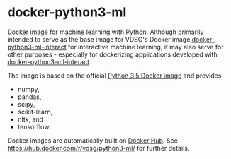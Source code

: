 # docker-python3-ml

Docker image for machine learning with [Python](http://www.python.org).
Although primarily intended to serve as the base image for VDSG's Docker image
[docker-python3-ml-interact](https://github.com/ViennaDSG/docker-python3-ml-interact)
for interactive machine learning, it may also serve for other purposes - especially for
dockerizing applications developed with [docker-python3-ml-interact](https://github.com/ViennaDSG/docker-python3-ml-interact).

The image is based on the official [Python 3.5 Docker image](https://hub.docker.com/_/python/) and provides
* numpy,
* pandas,
* scipy,
* scikit-learn,
* nltk, and
* tensorflow.

Docker images are automatically built on [Docker Hub](https://hub.docker.com).
See https://hub.docker.com/r/vdsg/python3-ml/ for further details.